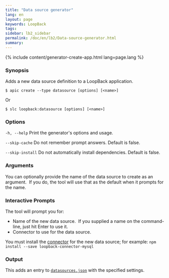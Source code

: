 ```yaml
---
title: "Data source generator"
lang: en
layout: page
keywords: LoopBack
tags:
sidebar: lb2_sidebar
permalink: /doc/en/lb2/Data-source-generator.html
summary:
---
```


{% include content/generator-create-app.html lang=page.lang %}

### Synopsis

Adds a new data source definition to a LoopBack application.

```shell
$ apic create --type datasource [options] [<name>]
```

Or

```shell
$ slc loopback:datasource [options] [<name>]
```

### Options

`-h, --help`
Print the generator's options and usage.

`--skip-cache`
Do not remember prompt answers. Default is false.

`--skip-install`
Do not automatically install dependencies. Default is false.

### Arguments

You can optionally provide the name of the data source to create as an argument.  If you do, the tool will use that as the default when it prompts for the name.

### Interactive Prompts

The tool will prompt you for:

* Name of the new data source.  If you supplied a name on the command-line, just hit Enter to use it.
* Connector to use for the data source.


You must install the [connector](/doc/{{page.lang}}/lb2/Connecting-models-to-data-sources.html) for the new data source; for example: `npm install --save loopback-connector-mysql`


### Output

This adds an entry to [`datasources.json`](/doc/{{page.lang}}/lb2/datasources.json.html) with the specified settings.
